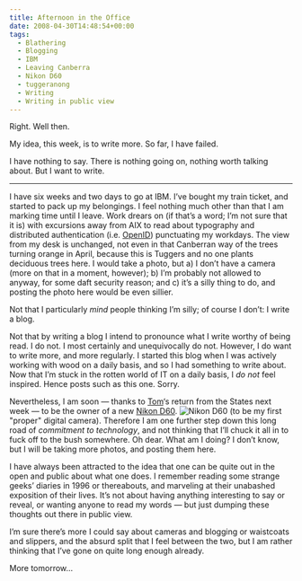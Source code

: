 ```yaml
---
title: Afternoon in the Office
date: 2008-04-30T14:48:54+00:00
tags:
  - Blathering
  - Blogging
  - IBM
  - Leaving Canberra
  - Nikon D60
  - tuggeranong
  - Writing
  - Writing in public view
---
```

Right. Well then.

My idea, this week, is to write more. So far, I have failed.

I have nothing to say. There is nothing going on, nothing worth talking about. But I want to write.

***

I have six weeks and two days to go at IBM. I’ve bought my train ticket, and started to pack up my belongings.
I feel nothing much other than that I am marking time until I leave.
Work drears on (if that’s a word; I’m not sure that it is) with excursions away from AIX
to read about typography and distributed authentication (i.e. [OpenID](http://openid.net)) punctuating my workdays.
The view from my desk is unchanged, not even in that Canberran way of the trees turning orange in April,
because this is Tuggers and no one plants deciduous trees here. I would take a photo, but a) I don’t have a camera (more on that in a moment, however); b) I’m probably not allowed to anyway, for some daft security reason; and c) it’s a silly thing to do, and posting the photo here would be even sillier.

Not that I particularly _mind_ people thinking I’m silly; of course I don’t: I write a blog.

Not that by writing a blog I intend to pronounce what I write worthy of being read. I do not. I most certainly and unequivocally do not. However, I do want to write more, and more regularly. I started this blog when I was actively working with wood on a daily basis, and so I had something to write about. Now that I’m stuck in the rotten world of IT on a daily basis, I _do not_ feel inspired. Hence posts such as this one. Sorry.

Nevertheless, I am soon — thanks to [Tom](http://tmwilson.org/)‘s return from the States next week
— to be the owner of a new [Nikon D60](http://en.wikipedia.org/wiki/Nikon_D60).
![Nikon D60](/2008/0430_nikon-d60.jpg) (to be my first "proper" digital camera).
Therefore I am one further step down this long road of *commitment to technology*,
and not thinking that I’ll chuck it all in to fuck off to the bush somewhere.
Oh dear. What am I doing? I don’t know, but I will be taking more photos, and posting them here.

I have always been attracted to the idea that one can be quite out in the open and public about what one does.
I remember reading some strange geeks’ diaries in 1996 or thereabouts, and marveling at their unabashed exposition of their lives.
It’s not about having anything interesting to say or reveal, or wanting anyone to read my words
— but just dumping these thoughts out there in public view.

I’m sure there’s more I could say about cameras and blogging or waistcoats and slippers,
and the absurd split that I feel between the two, but I am rather thinking that I’ve gone on quite long enough already.

More tomorrow…
